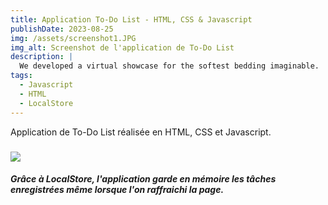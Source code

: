 ```yaml
---
title: Application To-Do List - HTML, CSS & Javascript
publishDate: 2023-08-25 
img: /assets/screenshot1.JPG
img_alt: Screenshot de l'application de To-Do List
description: |
  We developed a virtual showcase for the softest bedding imaginable.
tags:
  - Javascript
  - HTML
  - LocalStore
---
```


Application de To-Do List réalisée en HTML, CSS et Javascript. 

##### 

<img src="/assets/screenshottodo.JPG">

##### Grâce à LocalStore, l'application garde en mémoire les tâches enregistrées même lorsque l'on raffraichi la page. 
